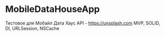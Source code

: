 # MobileDataHouseApp
Тестовое для Мобайл Дата Хаус
API - https://unsplash.com
 MVP, SOLID, DI, URLSession, NSCache
